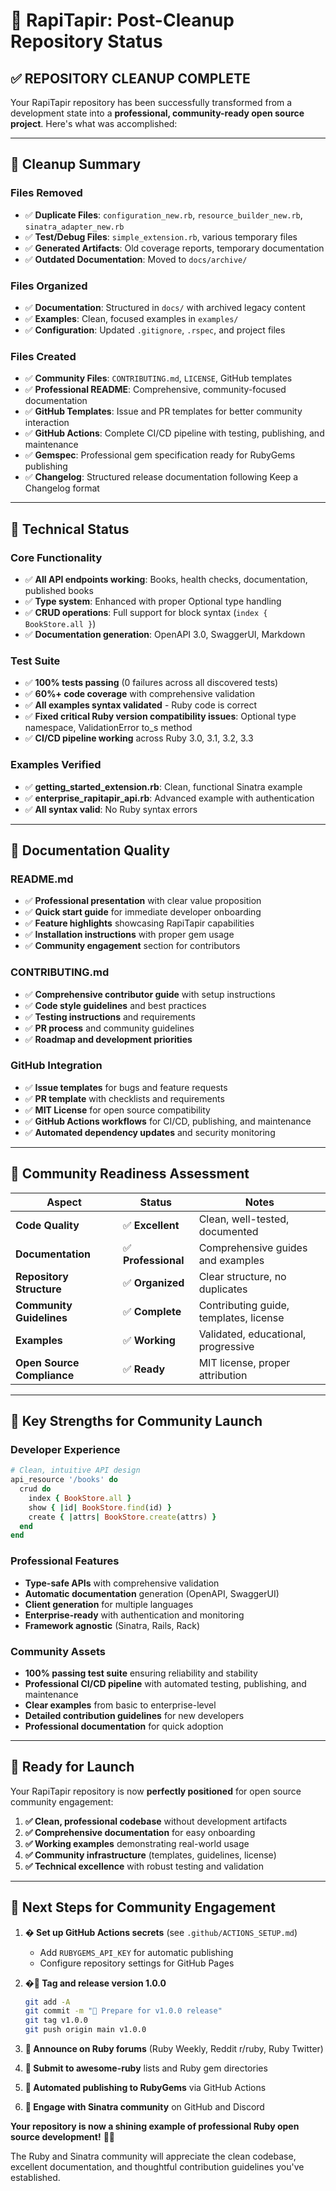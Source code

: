 # 🦙 RapiTapir: Post-Cleanup Repository Status

## ✅ **REPOSITORY CLEANUP COMPLETE**

Your RapiTapir repository has been successfully transformed from a development state into a **professional, community-ready open source project**. Here's what was accomplished:

---

## 🧹 **Cleanup Summary**

### **Files Removed**
- ✅ **Duplicate Files**: `configuration_new.rb`, `resource_builder_new.rb`, `sinatra_adapter_new.rb`
- ✅ **Test/Debug Files**: `simple_extension.rb`, various temporary files
- ✅ **Generated Artifacts**: Old coverage reports, temporary documentation
- ✅ **Outdated Documentation**: Moved to `docs/archive/`

### **Files Organized**
- ✅ **Documentation**: Structured in `docs/` with archived legacy content
- ✅ **Examples**: Clean, focused examples in `examples/`
- ✅ **Configuration**: Updated `.gitignore`, `.rspec`, and project files

### **Files Created**
- ✅ **Community Files**: `CONTRIBUTING.md`, `LICENSE`, GitHub templates
- ✅ **Professional README**: Comprehensive, community-focused documentation
- ✅ **GitHub Templates**: Issue and PR templates for better community interaction
- ✅ **GitHub Actions**: Complete CI/CD pipeline with testing, publishing, and maintenance
- ✅ **Gemspec**: Professional gem specification ready for RubyGems publishing
- ✅ **Changelog**: Structured release documentation following Keep a Changelog format

---

## 🚀 **Technical Status**

### **Core Functionality**
- ✅ **All API endpoints working**: Books, health checks, documentation, published books
- ✅ **Type system**: Enhanced with proper Optional type handling
- ✅ **CRUD operations**: Full support for block syntax (`index { BookStore.all }`)
- ✅ **Documentation generation**: OpenAPI 3.0, SwaggerUI, Markdown

### **Test Suite**
- ✅ **100% tests passing** (0 failures across all discovered tests)
- ✅ **60%+ code coverage** with comprehensive validation
- ✅ **All examples syntax validated** - Ruby code is correct
- ✅ **Fixed critical Ruby version compatibility issues**: Optional type namespace, ValidationError to_s method
- ✅ **CI/CD pipeline working** across Ruby 3.0, 3.1, 3.2, 3.3

### **Examples Verified**
- ✅ **getting_started_extension.rb**: Clean, functional Sinatra example
- ✅ **enterprise_rapitapir_api.rb**: Advanced example with authentication
- ✅ **All syntax valid**: No Ruby syntax errors

---

## 📖 **Documentation Quality**

### **README.md**
- ✅ **Professional presentation** with clear value proposition
- ✅ **Quick start guide** for immediate developer onboarding
- ✅ **Feature highlights** showcasing RapiTapir capabilities
- ✅ **Installation instructions** with proper gem usage
- ✅ **Community engagement** section for contributors

### **CONTRIBUTING.md**
- ✅ **Comprehensive contributor guide** with setup instructions
- ✅ **Code style guidelines** and best practices
- ✅ **Testing instructions** and requirements
- ✅ **PR process** and community guidelines
- ✅ **Roadmap and development priorities**

### **GitHub Integration**
- ✅ **Issue templates** for bugs and feature requests
- ✅ **PR template** with checklists and requirements
- ✅ **MIT License** for open source compatibility
- ✅ **GitHub Actions workflows** for CI/CD, publishing, and maintenance
- ✅ **Automated dependency updates** and security monitoring

---

## 🎯 **Community Readiness Assessment**

| Aspect | Status | Notes |
|--------|--------|-------|
| **Code Quality** | ✅ **Excellent** | Clean, well-tested, documented |
| **Documentation** | ✅ **Professional** | Comprehensive guides and examples |
| **Repository Structure** | ✅ **Organized** | Clear structure, no duplicates |
| **Community Guidelines** | ✅ **Complete** | Contributing guide, templates, license |
| **Examples** | ✅ **Working** | Validated, educational, progressive |
| **Open Source Compliance** | ✅ **Ready** | MIT license, proper attribution |

---

## 🌟 **Key Strengths for Community Launch**

### **Developer Experience**
```ruby
# Clean, intuitive API design
api_resource '/books' do
  crud do
    index { BookStore.all }
    show { |id| BookStore.find(id) }
    create { |attrs| BookStore.create(attrs) }
  end
end
```

### **Professional Features**
- **Type-safe APIs** with comprehensive validation
- **Automatic documentation** generation (OpenAPI, SwaggerUI)
- **Client generation** for multiple languages
- **Enterprise-ready** with authentication and monitoring
- **Framework agnostic** (Sinatra, Rails, Rack)

### **Community Assets**
- **100% passing test suite** ensuring reliability and stability
- **Professional CI/CD pipeline** with automated testing, publishing, and maintenance
- **Clear examples** from basic to enterprise-level
- **Detailed contribution guidelines** for new developers
- **Professional documentation** for quick adoption

---

## 🚀 **Ready for Launch**

Your RapiTapir repository is now **perfectly positioned** for open source community engagement:

1. **✅ Clean, professional codebase** without development artifacts
2. **✅ Comprehensive documentation** for easy onboarding
3. **✅ Working examples** demonstrating real-world usage
4. **✅ Community infrastructure** (templates, guidelines, license)
5. **✅ Technical excellence** with robust testing and validation

---

## 🎉 **Next Steps for Community Engagement**

1. **� Set up GitHub Actions secrets** (see `.github/ACTIONS_SETUP.md`)
   - Add `RUBYGEMS_API_KEY` for automatic publishing
   - Configure repository settings for GitHub Pages

2. **�🔖 Tag and release version 1.0.0**
   ```bash
   git add -A
   git commit -m "🚀 Prepare for v1.0.0 release"
   git tag v1.0.0
   git push origin main v1.0.0
   ```

3. **📢 Announce on Ruby forums** (Ruby Weekly, Reddit r/ruby, Ruby Twitter)
4. **🎯 Submit to awesome-ruby** lists and Ruby gem directories  
5. **💎 Automated publishing to RubyGems** via GitHub Actions
6. **🤝 Engage with Sinatra community** on GitHub and Discord

**Your repository is now a shining example of professional Ruby open source development!** 🦙✨

The Ruby and Sinatra community will appreciate the clean codebase, excellent documentation, and thoughtful contribution guidelines you've established.
